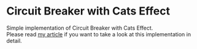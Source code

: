 # Circuit Breaker with Cats Effect
Simple implementation of Circuit Breaker with Cats Effect.  
Please read [my article](https://medium.com/@hirokifujino/circuit-breaker-pattern-with-cats-effect-25947d0a4cba) if you want to take a look at this implementation in detail.
